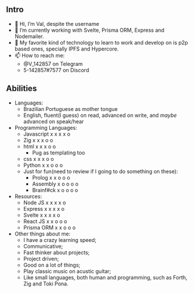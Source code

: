 ## Intro
- 👋 Hi, I’m Val, despite the username
- 🌱 I’m currently working with Svelte, Prisma ORM, Express and Nodemailer.
- 💞️ My favorite kind of technology to learn to work and develop on is p2p based ones, specially IPFS and Hypercore.
- 📫 How to reach me: 
  * @V_142857 on Telegram
  * 5-142857#7577 on Discord
## Abilities
  - Languages:
    - Brazilian Portuguese as mother tongue
    - English, fluent(I guess) on read, advanced on write, and _maybe_ advanced on speak/hear
  - Programming Languages:
    - Javascript  x x x x o
    - Zig         x x x o o
    - html        x x x o o
      - Pug as templating too
    - css         x x x o o
    - Python      x x o o o
    - Just for fun(need to review if I going to do something on these):
      - Prolog    x x o o o
      - Assembly  x o o o o
      - Brainf#ck x o o o o
  - Resources:
    - Node JS     x x x x o
    - Express     x x x x o
    - Svelte      x x x x o
    - React JS    x x o o o
    - Prisma ORM  x x o o o
  - Other things about me:
    - I have a crazy learning speed;
    - Communicative;
    - Fast thinker about projects;
    - Project driven;
    - Good on a lot of things;
    - Play classic music on acustic guitar;
    - Like small languages, both human and programming, such as Forth, Zig and Toki Pona.
